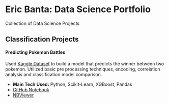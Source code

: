 # Eric Banta: Data Science Portfolio
Collection of Data Science Projects

## Classification Projects
#### Predicting Pokemon Battles
Used [Kaggle Dataset](https://www.kaggle.com/terminus7/pokemon-challenge) to build a model that predicts the winner between two pokemon. Utilized basic pre processing techniques, encoding, correlation analysis and classification model comparison.
* __Main Tech Used:__ Python, Scikit-Learn, XGBoost, Pandas
* [GitHub Notebook](https://github.com/ericgbanta/Data-Science-Portfolio/blob/master/Notebooks/Classification/Pokemon_Battle_Prediction.ipynb)
* [NBViewer](https://nbviewer.jupyter.org/github/ericgbanta/Data-Science-Portfolio/blob/master/Notebooks/Classification/Pokemon_Battle_Prediction.ipynb)
